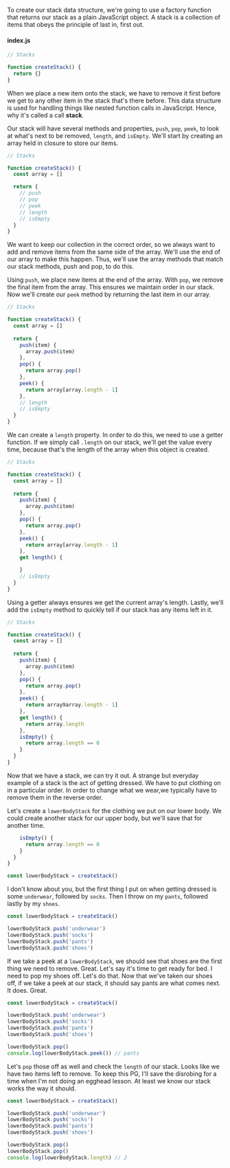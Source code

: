 To create our stack data structure, we're going to use a factory function that returns our stack as a plain JavaScript object. A stack is a collection of items that obeys the principle of last in, first out.

#### index.js
```js
// Stacks 

function createStack() {
  return {}
}
```

When we place a new item onto the stack, we have to remove it first before we get to any other item in the stack that's there before. This data structure is used for handling things like nested function calls in JavaScript. Hence, why it's called a call **stack**.

Our stack will have several methods and properties, `push`, `pop`, `peek`, to look at what's next to be removed, `length`, and `isEmpty`. We'll start by creating an array held in closure to store our items.

```js
// Stacks 

function createStack() {
  const array = []

  return {
    // push
    // pop
    // peek
    // length
    // isEmpty
  }
}
```

We want to keep our collection in the correct order, so we always want to add and remove items from the same side of the array. We'll use the end of our array to make this happen. Thus, we'll use the array methods that match our stack methods, push and pop, to do this.

Using `push`, we place new items at the end of the array. With `pop`, we remove the final item from the array. This ensures we maintain order in our stack. Now we'll create our `peek` method by returning the last item in our array.

```js
// Stacks 

function createStack() {
  const array = []
  
  return {
    push(item) {
      array.push(item)
    },
    pop() {
      return array.pop()
    },
    peek() {
      return array[array.length - 1]
    },
    // length
    // isEmpty
  }
}
```

We can create a `length` property. In order to do this, we need to use a getter function. If we simply call `.length` on our stack, we'll get the value every time, because that's the length of the array when this object is created.

```js
// Stacks 

function createStack() {
  const array = []
  
  return {
    push(item) {
      array.push(item)
    },
    pop() {
      return array.pop()
    },
    peek() {
      return array[array.length - 1]
    },
    get length() {

    }
    // isEmpty
  }
}
```

Using a getter always ensures we get the current array's length. Lastly, we'll add the `isEmpty` method to quickly tell if our stack has any items left in it.

```js
// Stacks 

function createStack() {
  const array = []
  
  return {
    push(item) {
      array.push(item)
    },
    pop() {
      return array.pop()
    },
    peek() {
      return array9array.length - 1]
    },
    get length() {
      return array.length
    },
    isEmpty() {
      return array.length == 0
    }
  }
}
```

Now that we have a stack, we can try it out. A strange but everyday example of a stack is the act of getting dressed. We have to put clothing on in a particular order. In order to change what we wear,we typically have to remove them in the reverse order.

Let's create a `lowerBodyStack` for the clothing we put on our lower body. We could create another stack for our upper body, but we'll save that for another time.

```js
    isEmpty() {
      return array.length == 0
    }
  }
}

const lowerBodyStack = createStack()
```

I don't know about you, but the first thing I put on when getting dressed is some `underwear`, followed by `socks`. Then I throw on my `pants`, followed lastly by my `shoes`.

```js
const lowerBodyStack = createStack()

lowerBodyStack.push('underwear')
lowerBodyStack.push('socks')
lowerBodyStack.push('pants')
lowerBodyStack.push('shoes')
```

If we take a peek at a `lowerBodyStack`, we should see that shoes are the first thing we need to remove. Great. Let's say it's time to get ready for bed. I need to pop my shoes off. Let's do that. Now that we've taken our shoes off, if we take a peek at our stack, it should say pants are what comes next. It does. Great.

```js
const lowerBodyStack = createStack()

lowerBodyStack.push('underwear')
lowerBodyStack.push('socks')
lowerBodyStack.push('pants')
lowerBodyStack.push('shoes')

lowerBodyStack.pop()
console.log(lowerBodyStack.peek()) // pants
```

Let's `pop` those off as well and check the `length` of our stack. Looks like we have two items left to remove. To keep this PG, I'll save the disrobing for a time when I'm not doing an egghead lesson. At least we know our stack works the way it should.

```js
const lowerBodyStack = createStack()

lowerBodyStack.push('underwear')
lowerBodyStack.push('socks')
lowerBodyStack.push('pants')
lowerBodyStack.push('shoes')

lowerBodyStack.pop()
lowerBodyStack.pop()
console.log(lowerBodyStack.length) // 2
```